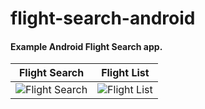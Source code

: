 # flight-search-android

#### Example Android Flight Search app.

Flight Search | Flight List
:-------------------------------------:|:-------------------------------------------:
![Flight Search](https://github.com/carolinenakaye/BE-Smart-Hack/blob/master/flight-search-android/images/flightSearch.png) | ![Flight List](https://github.com/carolinenakaye/BE-Smart-Hack/blob/master/flight-search-android/images/flightList.png)
